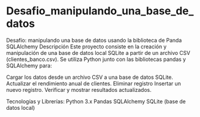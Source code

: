 # Desafio_manipulando_una_base_de_datos
Desafío: manipulando una base de datos usando la biblioteca de Panda SQLAlchemy 
Descripción
Este proyecto consiste en la creación y manipulación de una base de datos local SQLite a partir de un archivo CSV (clientes_banco.csv). Se utiliza Python junto con las bibliotecas pandas y SQLAlchemy para:

Cargar los datos desde un archivo CSV a una base de datos SQLite.
Actualizar el rendimiento anual de clientes.
Eliminar registro
Insertar un nuevo registro.
Verificar y mostrar resultados actualizados.

Tecnologías y Librerías: 
Python 3.x
Pandas
SQLAlchemy
SQLite (base de datos local)
